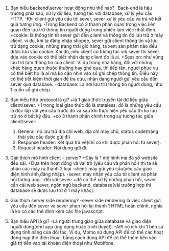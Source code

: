 1. Bạn hiểu backend\server hoạt động như thế nào?
   -Back-end là hậu trường phía sau, xử lý dữ liệu, tương tác với database, xử lý yêu cầu HTTP.
   -Khi client gửi yêu cầu tới sever, sever xử lý yêu cầu và trả về kết quả tương ứng.
   -Trong Backend có 3 thành phần quan trong việc liên quan đến lưu trữ thông tin người dùng trong phiên làm việc nhất định.
     +cookie: là thông tin từ sever gửi đến client và thông tin đó lưu trữ ở máy client. ví dụ, khi ta đăng nhập shopee, sever gửi client thông tin và lưu trữ dạng cookie, những trạng thái giỏ hàng, ta xem sản phẩm nào đều được lưu vào cookie. Khi đó, nếu client có tương tác với sever thì sever dựa vào cookie có thể biết nhận dạng client đó là ai.
     +Session: như vùng lưu trữ tạm thông tin của client. Ví dụ trong nhà hàng, đối với những khác hàng quen thuộc thường hay ghé qua, thì tiếp tân, người phục vụ có thể biết họ là ai mà ko cần nhìn vào sổ ghi chép thông tin. Điều này có thể tiết kiệm thời gian để tra cứu, nhận dạng người gửi yêu cầu đến sever qua database.
     +database: Là nơi lưu trữ thông tin người dùng, như 1 cuốn sổ ghi chép.
  
2. Bạn hiểu http protocol là gì?
   +là 1 giao thức truyền tải dữ liệu giữa client/sever.
   +1 trong loại giao thức đó là stateless, đó là những yêu cầu là độc lập với yêu cầu trước đó và sau khi thực hiện yêu cầu thì ko lưu trữ nó ở bất kỳ đâu.
   +có 3 thành phần chính trong sự tương tác giữa client/sever:
     1. General: nó lưu trữ địa chỉ web, địa chỉ máy chủ, status code(trạng thái yêu cầu được gửi đi)
     2. Response header: Kết quả trả về(chỉ có khi được phản hồi từ sever).
     3. Request header: Nội dung gửi đi. 
3. Giải thích mô hình client - server?
   +Đây là 1 mô hình mà đa số website đều sài.
   +Dựa trên hoạt động và vai trò (yêu cầu và phản hồi) thì ta sẽ phân các máy ra thành 2 loại
     -client: máy gửi yêu cầu(yêu cầu giao diện,hình ảnh,đăng nhập).
     -sever: máy nhận yêu cầu từ client và phản hồi tương ứng.
   -đối với sever:
     +để có thể xử lý những phản hồi, sever cần cài web sever, ngôn ngữ backend, database(vài trường hợp thì database sẽ được lưu trữ ở 1 máy khác).
   
4. Giải thích server side rendering?
   -sever side rendering là việc client gửi yêu cầu đến sever và sever phàn hội lại thành 1 HTML hoàn chỉnh, nghĩa là ko có các thẻ đính kèm các file javascript.
  
5. Bạn hiểu API là gì?
   -Là người trung gian giữa database và giao diện người dùng(như app ứng dụng hoặc trình duyệt).
   -API có ích khi 1 bên sử dụng tính năng của đối tác. Ví dụ, Momo sử dụng API để có thể các hoạt động nạp thẻ điện thoại, bằng cách dùng API để có thể thêm tiền vào giá trị tiền vào tài khoản điện thoại như Mobifone.

